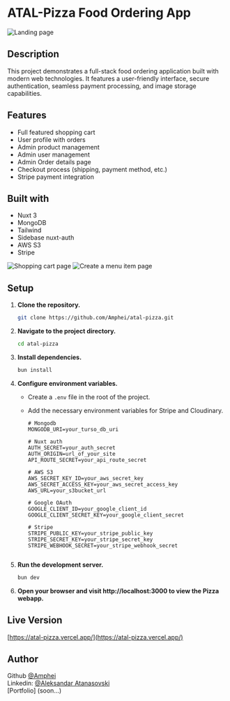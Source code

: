# ATAL-Pizza Food Ordering App

![Landing page](https://res.cloudinary.com/dkofkuquf/image/upload/v1705712862/nuxtshop/enyeltcq2s1w3j5trr1r.png)

## Description

This project demonstrates a full-stack food ordering application built with
modern web technologies. It features a user-friendly interface, secure
authentication, seamless payment processing, and image storage capabilities.

## Features

- Full featured shopping cart
- User profile with orders
- Admin product management
- Admin user management
- Admin Order details page
- Checkout process (shipping, payment method, etc.)
- Stripe payment integration

## Built with

- Nuxt 3
- MongoDB
- Tailwind
- Sidebase nuxt-auth
- AWS S3
- Stripe

![Shopping cart page](https://res.cloudinary.com/dkofkuquf/image/upload/v1705713025/nuxtshop/kcng6aua8u7vytakwfow.png)
![Create a menu item page](https://res.cloudinary.com/dkofkuquf/image/upload/v1705712874/nuxtshop/x6qaumyt841vswd9yphd.png)

## Setup

1. **Clone the repository.**

   ```bash
   git clone https://github.com/Amphei/atal-pizza.git

   ```

2. **Navigate to the project directory.**

   ```bash
   cd atal-pizza

   ```

3. **Install dependencies.**

   ```bash
   bun install

   ```

4. **Configure environment variables.**

   - Create a `.env` file in the root of the project.
   - Add the necessary environment variables for Stripe and Cloudinary.

     ```env
     # Mongodb
     MONGODB_URI=your_turso_db_uri

     # Nuxt auth
     AUTH_SECRET=your_auth_secret
     AUTH_ORIGIN=url_of_your_site
     API_ROUTE_SECRET=your_api_route_secret

     # AWS S3
     AWS_SECRET_KEY_ID=your_aws_secret_key
     AWS_SECRET_ACCESS_KEY=your_aws_secret_access_key
     AWS_URL=your_s3bucket_url

     # Google OAuth
     GOOGLE_CLIENT_ID=your_google_client_id
     GOOGLE_CLIENT_SECRET_KEY=your_google_client_secret

     # Stripe
     STRIPE_PUBLIC_KEY=your_stripe_public_key
     STRIPE_SECRET_KEY=your_stripe_secret_key
     STRIPE_WEBHOOK_SECRET=your_stripe_webhook_secret


     ```

5. **Run the development server.**

   ```bash
   bun dev

   ```

6. **Open your browser and visit http://localhost:3000 to view the Pizza
   webapp.**

## Live Version

[https://atal-pizza.vercel.app/](https://atal-pizza.vercel.app/)

## Author

Github [@Amphei](https://github.com/Amphei) <br> Linkedin:
[@Aleksandar Atanasovski](https://www.linkedin.com/in/aleksandar-atanasovski-16b123263/)
<br> [Portfolio] (soon...)
